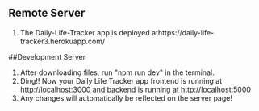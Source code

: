 ## Remote Server
1. The Daily-Life-Tracker app is deployed athttps://daily-life-tracker3.herokuapp.com/

##Development Server
1. After downloading files, run "npm run dev" in the terminal.
2. Ding!! Now your Daily Life Tracker app frontend is running at http://localhost:3000 and backend is running at http://localhost:5000
3. Any changes will automatically be reflected on the server page!

